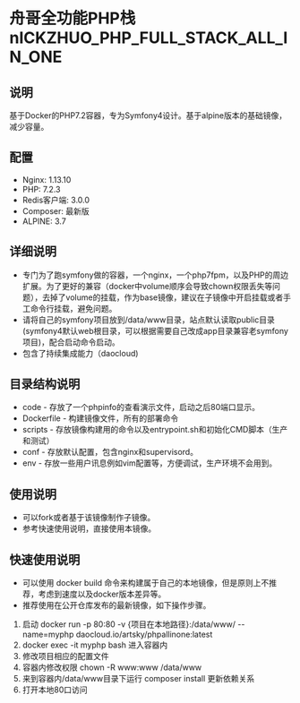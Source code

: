 # 舟哥全功能PHP栈 nICKZHUO_PHP_FULL_STACK_ALL_IN_ONE
## 说明
基于Docker的PHP7.2容器，专为Symfony4设计。基于alpine版本的基础镜像，减少容量。

## 配置
* Nginx: 1.13.10
* PHP: 7.2.3
* Redis客户端: 3.0.0
* Composer: 最新版
* ALPINE: 3.7

## 详细说明
* 专门为了跑symfony做的容器，一个nginx，一个php7fpm，以及PHP的周边扩展。为了更好的兼容（docker中volume顺序会导致chown权限丢失等问题），去掉了volume的挂载，作为base镜像，建议在子镜像中开启挂载或者手工命令行挂载，避免问题。
* 请将自己的symfony项目放到/data/www目录，站点默认读取public目录(symfony4默认web根目录，可以根据需要自己改成app目录兼容老symfony项目)，配合启动命令启动。
* 包含了持续集成能力（daocloud)

## 目录结构说明
* code - 存放了一个phpinfo的查看演示文件，启动之后80端口显示。
* Dockerfile - 构建镜像文件，所有的部署命令
* scripts - 存放镜像构建用的命令以及entrypoint.sh和初始化CMD脚本（生产和测试）
* conf - 存放默认配置，包含nginx和supervisord。
* env - 存放一些用户讯息例如vim配置等，方便调试，生产环境不会用到。

## 使用说明
* 可以fork或者基于该镜像制作子镜像。
* 参考快速使用说明，直接使用本镜像。

## 快速使用说明
* 可以使用 docker build 命令来构建属于自己的本地镜像，但是原则上不推荐，考虑到速度以及docker版本差异等。
* 推荐使用在公开仓库发布的最新镜像，如下操作步骤。
1. 启动 docker run -p 80:80 -v {项目在本地路径}:/data/www/ --name=myphp daocloud.io/artsky/phpallinone:latest 
2. docker exec -it myphp bash 进入容器内
3. 修改项目相应的配置文件
4. 容器内修改权限 chown -R www:www /data/www
5. 来到容器内/data/www目录下运行 composer install 更新依赖关系
6. 打开本地80口访问